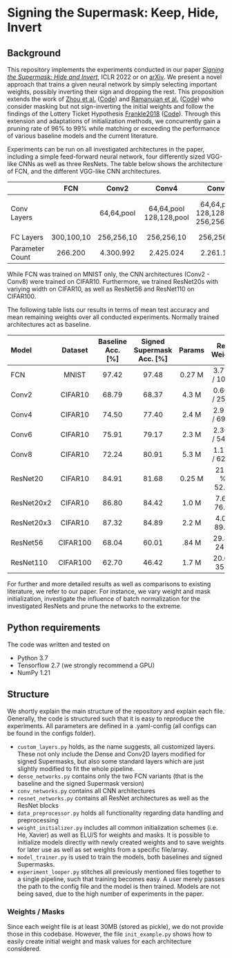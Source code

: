 # Signing the Supermask: Keep, Hide, Invert

## Background
This repository implements the experiments conducted in our paper [*Signing the Supermask: Hide and Invert*](https://openreview.net/forum?id=e0jtGTfPihs), ICLR 2022 or on [arXiv](https://arxiv.org/abs/2201.13361).
We present a novel approach that trains a given neural network by simply selecting important weights, possibly inverting their sign and dropping the rest.
This proposition extends the work of [Zhou et al.](https://arxiv.org/abs/1905.01067) ([Code](https://github.com/uber-research/deconstructing-lottery-tickets)) and [Ramanujan et al.](https://arxiv.org/abs/1911.13299) ([Code](https://github.com/allenai/hidden-networks)) who consider masking but not sign-inverting the initial weights and follow the findings of the Lottery Ticket Hypothesis [Frankle2018](https://arxiv.org/abs/1803.03635) ([Code](https://github.com/google-research/lottery-ticket-hypothesis)).
Through this extension and adaptations of initialization methods, we concurrently gain a pruning rate of 96% to 99% while matching or exceeding the performance of various baseline models and the current literature. 

Experiments can be run on all investigated architectures in the paper, including a simple feed-forward neural network, four differently sized VGG-like CNNs as well as three ResNets. The table below shows the architecture of FCN, and the different VGG-like CNN architectures.

|             | FCN | Conv2 | Conv4 | Conv6 | Conv8 |
|------------ | :-: | :---: | :---: | :---: | :---: |
| Conv <br/> Layers | | 64,64,pool | 64,64,pool <br/> 128,128,pool | 64,64,pool <br/> 128,128,pool <br/> 256,256,pool | 64,64,pool <br/> 128,128,pool <br/> 256,256,pool <br/> 512,512,pool |
| FC Layers | 300,100,10 | 256,256,10 | 256,256,10 | 256,256,10 | 256,256,10 |
| Parameter Count | 266.200 | 4.300.992 | 2.425.024 | 2.261.184 | 5.275.840 |

While FCN was trained on MNIST only, the CNN architectures (Conv2 - Conv8) were trained on CIFAR10.
Furthermore, we trained ResNet20s with variying width on CIFAR10, as well as ResNet56 and ResNet110 on CIFAR100. 

The following table lists our results in terms of mean test accuracy and mean remaining weights over all conducted experiments. 
Normally trained architectures act as baseline.

| Model         | Dataset   | Baseline Acc. \[%\] | Signed Supermask Acc. \[%\]   | Params    | Rem. Weights     |
| :------------ | :-------: | :-----------------: | :--------------------------:  | :-----:   | :--------------: |
| FCN           | MNIST     | 97.42               | 97.48                         | 0.27 M    | 3.77 % / 10.1 K  |
| Conv2         | CIFAR10   | 68.79               | 68.37                         | 4.3 M     | 0.60 % / 25.8 K  |
| Conv4         | CIFAR10   | 74.50               | 77.40                         | 2.4 M     | 2.91 % / 69.8 K  | 
| Conv6         | CIFAR10   | 75.91               | 79.17                         | 2.3 M     | 2.36 % / 54.3 K  | 
| Conv8         | CIFAR10   | 72.24               | 80.91                         | 5.3 M     | 1.17 % / 62.0 K  |
| ResNet20      | CIFAR10   | 84.91               | 81.68                         | 0.25 M    | 21.13 % / 52.8 K | 
| ResNet20x2    | CIFAR10   | 86.80               | 84.42                         | 1.0 M     | 7.69 / 76.9 K        | 
| ResNet20x3    | CIFAR10   | 87.32               | 84.89                         | 2.2 M     | 4.06 / 89.3 K        | 
| ResNet56      | CIFAR100  | 68.04               | 60.01                         | .84 M     | 29.39 / 247 K        | 
| ResNet110     | CIFAR100  | 62.70               | 46.42                         | 1.7 M     | 20.64 / 351 K        | 


For further and more detailed results as well as comparisons to existing literature, we refer to our paper. For instance, we vary weight and mask initialization, investigate the influence of batch normalization for the investigated ResNets and prune the networks to the extreme.

## Python requirements

The code was written and tested on

- Python 3.7
- Tensorflow 2.7 (we strongly recommend a GPU)
- NumPy 1.21


## Structure

We shortly explain the main structure of the repository and explain each file. Generally, the code is structured such that it is easy to reproduce the experiments. All parameters are defined in a .yaml-config (all configs can be found in the configs folder).


- `custom_layers.py` holds, as the name suggests, all customized layers. These not only include the Dense and Conv2D layers modified for signed Supermasks, but also some standard layers which are just slightly modified to fit the whole pipeline.
- `dense_networks.py` contains only the two FCN variants (that is the baseline and the signed Supermask version)
- `conv_networks.py` contains all CNN architectures
- `resnet_networks.py` contains all ResNet architectures as well as the ResNet blocks
- `data_preprocessor.py` holds all functionality regarding data handling and preprocessing
- `weight_initializer.py` includes all common initialization schemes (i.e. He, Xavier) as well as ELU/S for weights and masks. It is possible to initialize models directly with newly created weights and to save weights for later use as well as set weights from a specific file/array.
- `model_trainer.py` is used to train the models, both baselines and signed Supermasks.
- `experiment_looper.py` stitches all previously mentioned files together to a single pipeline, such that training becomes easy. A user merely passes the path to the config file and the model is then trained. Models are not being saved, due to the high number of experiments in the paper.

### Weights / Masks

Since each weight file is at least 30MB (stored as pickle), we do not provide those in this codebase. However, the file `init_example.py` shows how to easily create initial weight and mask values for each architecture considered.


